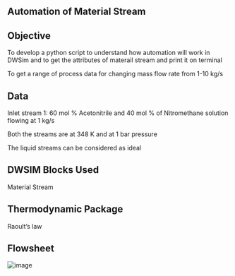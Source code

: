 ## Automation of Material Stream

## Objective

To develop a python script to understand how automation will work in DWSim and to get the attributes of materail stream and print it on terminal

To get a range of process data for changing mass flow rate from 1-10 kg/s

## Data

Inlet stream 1:  60 mol % Acetonitrile and 40 mol % of Nitromethane solution flowing at 1 kg/s 

Both the streams are at 348 K and at 1 bar pressure

The liquid streams can be considered as ideal  

## DWSIM Blocks Used

Material Stream

## Thermodynamic Package

Raoult’s law

## Flowsheet
![image](https://user-images.githubusercontent.com/87890409/229265740-67b8fb28-64d5-45e1-a525-3b2444ea63be.png)
